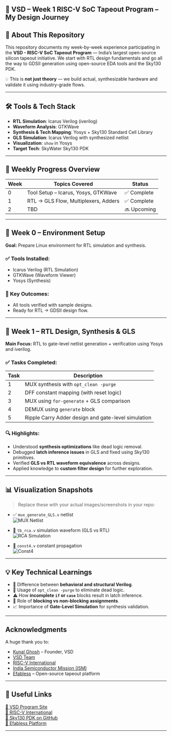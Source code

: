 ## 🧠 VSD  – Week 1  RISC-V SoC Tapeout Program – My Design Journey

<div align="center">


</div>



## 🧭 About This Repository

This repository documents my week-by-week experience participating in the **VSD - RISC-V SoC Tapeout Program** — India’s largest open-source silicon tapeout initiative. We start with RTL design fundamentals and go all the way to GDSII generation using open-source EDA tools and the Sky130 PDK.

💡 This is **not just theory** — we build actual, synthesizable hardware and validate it using industry-grade flows.

---

## 🛠️ Tools & Tech Stack

- **RTL Simulation**: Icarus Verilog (iverilog)
- **Waveform Analysis**: GTKWave
- **Synthesis & Tech Mapping**: Yosys + Sky130 Standard Cell Library
- **GLS Simulation**: Icarus Verilog with synthesized netlist
- **Visualization**: `show` in Yosys
- **Target Tech**: SkyWater Sky130 PDK

---

## 📅 Weekly Progress Overview

| Week | Topics Covered                            | Status     |
|------|--------------------------------------------|------------|
| 0    | Tool Setup – Icarus, Yosys, GTKWave        | ✅ Complete |
| 1    | RTL → GLS Flow, Multiplexers, Adders       | ✅ Complete |
| 2    | TBD                                         | 🔜 Upcoming |

---

## 📘 Week 0 – Environment Setup

**Goal:** Prepare Linux environment for RTL simulation and synthesis.

### ✅ Tools Installed:
- Icarus Verilog (RTL Simulation)
- GTKWave (Waveform Viewer)
- Yosys (Synthesis)

### 🔑 Key Outcomes:
- All tools verified with sample designs.
- Ready for RTL → GDSII design flow.

---

## 🔧 Week 1 – RTL Design, Synthesis & GLS

**Main Focus:** RTL to gate-level netlist generation + verification using Yosys and iverilog.

### ✅ Tasks Completed:

| Task | Description                                                |
|------|------------------------------------------------------------|
| 1    | MUX synthesis with `opt_clean -purge`                      |
| 2    | DFF constant mapping (with reset logic)                    |
| 3    | MUX using `for-generate` + GLS comparison                  |
| 4    | DEMUX using `generate` block                               |
| 5    | Ripple Carry Adder design and gate-level simulation        |

### 🔍 Highlights:

- Understood **synthesis optimizations** like dead logic removal.
- Debugged **latch inference issues** in GLS and fixed using Sky130 primitives.
- Verified **GLS vs RTL waveform equivalence** across designs.
- Applied knowledge to **custom filter design** for further exploration.

---

## 📊 Visualization Snapshots

> Replace these with your actual images/screenshots in your repo:

- ✅ `mux_generate_GLS.v` netlist  
  ![MUX Netlist](Images/mux_generate_show.png)

- 🧪 `tb_rca.v` simulation waveform (GLS vs RTL)  
  ![RCA Simulation](Images/Task5_rca_GLS_and_RTLsimulaltion.png)

- 🔄 `const4.v` constant propagation  
  ![Const4](Images/Task2_dff_const4_show_iverilog_simuatlion.png)

---

## 💡 Key Technical Learnings

- 🧠 Difference between **behavioral and structural Verilog**.
- 🧹 Usage of `opt_clean -purge` to eliminate dead logic.
- ⚠️ How **incomplete `if` or `case`** blocks result in latch inference.
- 🔁 Role of **blocking vs non-blocking assignments**.
- 📈 Importance of **Gate-Level Simulation** for synthesis validation.

---

##  Acknowledgments

A huge thank you to:

- [Kunal Ghosh](https://github.com/kunalg123) – Founder, VSD
- [VSD Team](https://vsdiat.vlsisystemdesign.com/)
- [RISC-V International](https://riscv.org/)
- [India Semiconductor Mission (ISM)](https://ism.gov.in/)
- [Efabless](https://efabless.com/) – Open-source tapeout platform

---

## 🔗 Useful Links

[🔹 VSD Program Site](https://vsdiat.vlsisystemdesign.com/)  
[🔹 RISC-V International](https://riscv.org/)  
[🔹 Sky130 PDK on GitHub](https://github.com/google/skywater-pdk)  
[🔹 Efabless Platform](https://efabless.com/)

---





